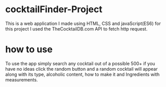 # cocktailFinder-Project
This is a web application I made using HTML, CSS and javaScript(ES6) for this project I used the TheCocktailDB.com API to fetch http request.
# how to use
To use the app simply search any cocktail out of a possible 500+ if you have no ideas click the random button and a random cocktail will appear along with its type, alcoholic content, how to make it and Ingredients with measurements.
